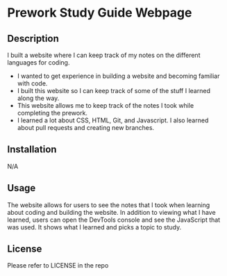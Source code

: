 # Prework Study Guide Webpage

## Description

I built a website where I can keep track of my notes on the different languages for coding.

- I wanted to get experience in building a website and becoming familiar with code.
- I built this website so I can keep track of some of the stuff I learned along the way.
- This website allows me to keep track of the notes I took while completing the prework.
- I learned a lot about CSS, HTML, Git, and Javascript. I also learned about pull requests and creating new branches.


## Installation

N/A

## Usage

The website allows for users to see the notes that I took when learning about coding and building the website. In addition to viewing what I have learned, users can open the DevTools console and see the JavaScript that was used. It shows what I learned and picks a topic to study.


## License

Please refer to LICENSE in the repo
